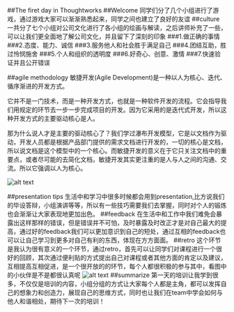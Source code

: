 ##The firet day in Thoughtworks
##Welcome
同学们分了几个小组进行了游戏，通过游戏大家可以渐渐熟悉起来，同学之间也建立了良好的友谊
##culture
一共分了七个小组对公司文化进行了各小组的绘画与解读，之后讲师补充了一些，可以让我们更全面地了解公司文化，并且留下了深刻的印象
###1.做正确的事情
###2.态度、能力、诚信
###3.服务他人和社会胜于满足自己
###4.团结互助，胜过怜悯施舍
###5.个人和组织的透明度
###6.好奇心、创意、激情
###7.快速验证并且公开错误

##agile methodology
敏捷开发(Agile Development)是一种以人为核心、迭代、循序渐进的开发方式。

它并不是一门技术，而是一种开发方式，也就是一种软件开发的流程。它会指导我们用规定的环节去一步一步完成项目的开发。因为它采用的是迭代式开发，所以这种开发方式的主要驱动核心是人。

那为什么说人才是主要的驱动核心了？我们学过瀑布开发模型，它是以文档作为驱动，开发人员都是根据产品部门提供的需求文档进行开发的，一切的核心是文档，所以说文档是这个模型中的一个核心。而敏捷开发的意义在于它只关注文档中的重要点，或者尽可能的去简化文档，敏捷开发其实更注重的是人与人之间的沟通、交流。所以它强调以人为核心。

![alt text](../imgs/agile.jpg)

##presentation tips
生活中和学习中很多时候都会用到presentation,比方说我们的毕设答辩，小组演讲等等，所以有一些技巧需要我们去掌握，同时对个人的锻炼也会渐渐让大家表现地更加出色。
##feedback
在生活中和工作中我们难免会暴露出这样那样的错误，但是错误并不可怕，及时暴露及时改正才是对自己最大的提高，通过好的feedback我们可以更加意识到自己的短处，通过互相的feedback也可以让自己学习到更多对自己有利的东西，体现在方方面面。
##retro
这个环节是我认为很有意义的一个环节，通过retro，首先可以让同学们对课程进行一个很好的回顾，其次通过便利贴的方式提出自己对课程或者其他方面的肯定以及建议，互相提高互相促进，是一个很开放的的环节，每个人都很积极的参与其中，看图中的小伙伴是不是都很认真呢
![alt text](../imgs/retro.jpg)
##summarize
第一天的培训让我学到很多，不仅仅是培训的内容，小组分组的方式让大家每个人都是主角，都可以发挥自己的想象力和创造力，展现自己的思维方式，同时也让我们在team中学会如何与他人和谐相处，期待下一次的培训！
